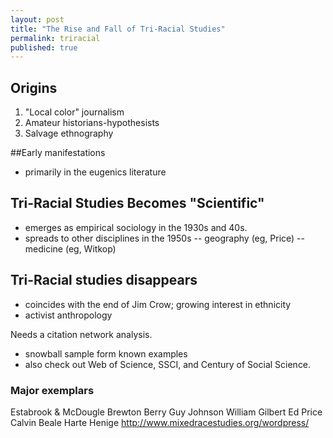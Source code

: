 ```yaml
---
layout: post
title: "The Rise and Fall of Tri-Racial Studies"
permalink: triracial
published: true
---
```



## Origins
1. "Local color" journalism
2. Amateur historians-hypothesists
3. Salvage ethnography

##Early manifestations
- primarily in the eugenics literature
## Tri-Racial Studies Becomes "Scientific"
- emerges as empirical sociology in the 1930s and 40s.
- spreads to other disciplines in the 1950s
-- geography (eg, Price)
-- medicine (eg, Witkop)
## Tri-Racial studies disappears
- coincides with the end of Jim Crow; growing interest in ethnicity
- activist anthropology

Needs a citation network analysis.
- snowball sample form known examples
- also check out Web of Science, SSCI, and Century of Social Science.

### Major exemplars
Estabrook & McDougle
Brewton Berry
Guy Johnson
William Gilbert
Ed Price
Calvin Beale
Harte
Henige
http://www.mixedracestudies.org/wordpress/







